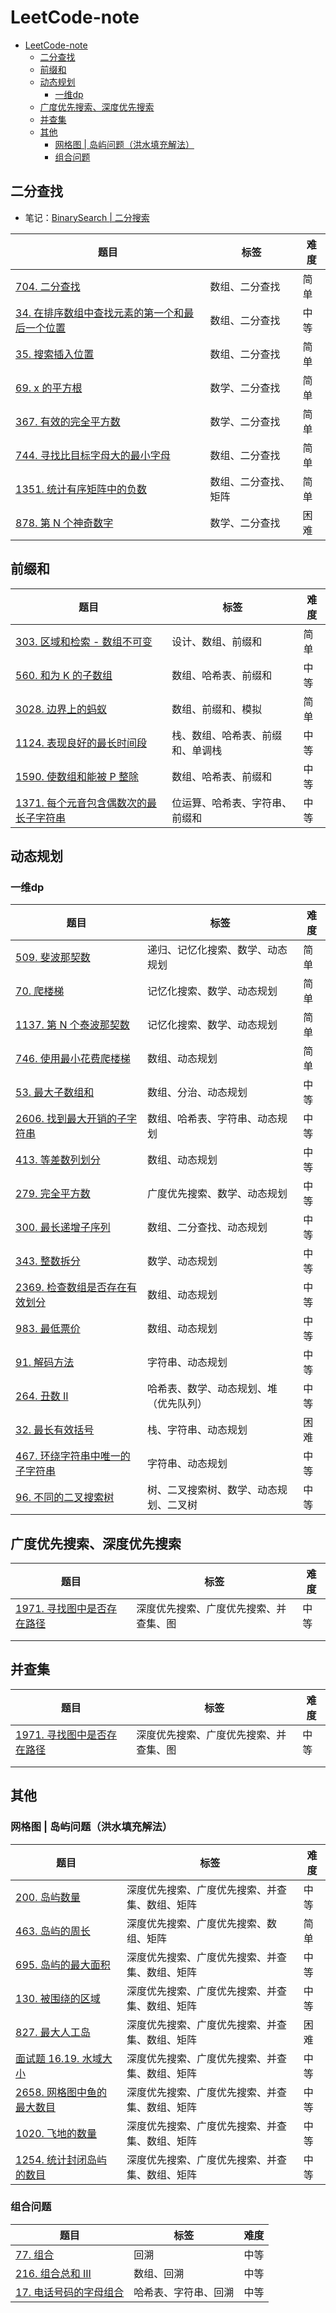 # LeetCode-note



- [LeetCode-note](#leetcode-note)
  - [二分查找](#二分查找)
  - [前缀和](#前缀和)
  - [动态规划](#动态规划)
    - [一维dp](#一维dp)
  - [广度优先搜索、深度优先搜索](#广度优先搜索深度优先搜索)
  - [并查集](#并查集)
  - [其他](#其他)
    - [网格图 | 岛屿问题（洪水填充解法）](#网格图--岛屿问题洪水填充解法)
    - [组合问题](#组合问题)

## 二分查找

- 笔记：[BinarySearch | 二分搜索](./algorithm/learn/A01_BinarySearch.md)

| 题目                                                                                                                                                            | 标签                 | 难度 |
| --------------------------------------------------------------------------------------------------------------------------------------------------------------- | -------------------- | ---- |
| [704. 二分查找](https://leetcode.cn/problems/binary-search/)                                                                                                    | 数组、二分查找       | 简单 |
| [34. 在排序数组中查找元素的第一个和最后一个位置](https://leetcode.cn/problems/find-first-and-last-position-of-element-in-sorted-array/description/)             | 数组、二分查找       | 中等 |
| [35. 搜索插入位置](https://leetcode.cn/problems/search-insert-position/description/)                                                                            | 数组、二分查找       | 简单 |
| [69. x 的平方根](https://leetcode.cn/problems/sqrtx/description/)                                                                                               | 数学、二分查找       | 简单 |
| [367. 有效的完全平方数](https://leetcode.cn/problems/valid-perfect-square/description/)                                                                         | 数学、二分查找       | 简单 |
| [744. 寻找比目标字母大的最小字母](https://leetcode.cn/problems/find-smallest-letter-greater-than-target/description/?envType=study-plan-v2&envId=binary-search) | 数组、二分查找       | 简单 |
| [1351. 统计有序矩阵中的负数](https://leetcode.cn/problems/count-negative-numbers-in-a-sorted-matrix/description/)                                               | 数组、二分查找、矩阵 | 简单 |
| [878. 第 N 个神奇数字](https://leetcode.cn/problems/nth-magical-number/description/)                                                                            | 数学、二分查找       | 困难 |

## 前缀和

| 题目                                                                                                                                            | 标签                             | 难度 |
| ----------------------------------------------------------------------------------------------------------------------------------------------- | -------------------------------- | ---- |
| [303. 区域和检索 - 数组不可变⁤](https://leetcode.cn/problems/range-sum-query-immutable/description/)                                            | 设计、数组、前缀和               | 简单 |
| [560. 和为 K 的子数组](https://leetcode.cn/problems/subarray-sum-equals-k/description/)                                                         | 数组、哈希表、前缀和             | 中等 |
| [3028. 边界上的蚂蚁](https://leetcode.cn/problems/ant-on-the-boundary/description/)                                                             | 数组、前缀和、模拟               | 简单 |
| [1124. 表现良好的最长时间段](https://leetcode.cn/problems/longest-well-performing-interval/description/)                                        | 栈、数组、哈希表、前缀和、单调栈 | 中等 |
| [1590. 使数组和能被 P 整除](https://leetcode.cn/problems/make-sum-divisible-by-p/description/)                                                  | 数组、哈希表、前缀和             | 中等 |
| [1371. 每个元音包含偶数次的最长子字符串](https://leetcode.cn/problems/find-the-longest-substring-containing-vowels-in-even-counts/description/) | 位运算、哈希表、字符串、前缀和   | 中等 |

## 动态规划

### 一维dp

| 题目                                                                                                                          | 标签                                   | 难度 |
| ----------------------------------------------------------------------------------------------------------------------------- | -------------------------------------- | ---- |
| [509. 斐波那契数](https://leetcode.cn/problems/fibonacci-number/description/)                                                 | 递归、记忆化搜索、数学、动态规划       | 简单 |
| [70. 爬楼梯](https://leetcode.cn/problems/climbing-stairs/description/)                                                       | 记忆化搜索、数学、动态规划             | 简单 |
| [1137. 第 N 个泰波那契数](https://leetcode.cn/problems/n-th-tribonacci-number/description/)                                   | 记忆化搜索、数学、动态规划             | 简单 |
| [746. 使用最小花费爬楼梯](https://leetcode.cn/problems/min-cost-climbing-stairs/description/)                                 | 数组、动态规划                         | 简单 |
| [53. 最大子数组和](https://leetcode.cn/problems/maximum-subarray/description/)                                                | 数组、分治、动态规划                   | 中等 |
| [2606. 找到最大开销的子字符串](https://leetcode.cn/problems/find-the-substring-with-maximum-cost/description/)                | 数组、哈希表、字符串、动态规划         | 中等 |
| [413. 等差数列划分](https://leetcode.cn/problems/arithmetic-slices/description/)                                              | 数组、动态规划                         | 中等 |
| [279. 完全平方数](https://leetcode.cn/problems/perfect-squares/description/)                                                  | 广度优先搜索、数学、动态规划           | 中等 |
| [300. 最长递增子序列](https://leetcode.cn/problems/longest-increasing-subsequence/description/)                               | 数组、二分查找、动态规划               | 中等 |
| [343. 整数拆分](https://leetcode.cn/problems/integer-break/description/)                                                      | 数学、动态规划                         | 中等 |
| [2369. 检查数组是否存在有效划分](https://leetcode.cn/problems/check-if-there-is-a-valid-partition-for-the-array/description/) | 数组、动态规划                         | 中等 |
| [983. 最低票价⁤](https://leetcode.cn/problems/minimum-cost-for-tickets/description/)                                          | 数组、动态规划                         | 中等 |
| [91. 解码方法⁤](https://leetcode.cn/problems/decode-ways/description/)                                                        | 字符串、动态规划                       | 中等 |
| [264. 丑数 II](https://leetcode.cn/problems/ugly-number-ii/description/)                                                      | 哈希表、数学、动态规划、堆（优先队列） | 中等 |
| [32. 最长有效括号](https://leetcode.cn/problems/longest-valid-parentheses/description/)                                       | 栈、字符串、动态规划                   | 困难 |
| [467. 环绕字符串中唯一的子字符串](https://leetcode.cn/problems/unique-substrings-in-wraparound-string/description/)           | 字符串、动态规划                       | 中等 |
| [96. 不同的二叉搜索树](https://leetcode.cn/problems/unique-binary-search-trees/description/)                                  | 树、二叉搜索树、数学、动态规划、二叉树 | 中等 |



## 广度优先搜索、深度优先搜索


| 题目                                                                                                 | 标签                                   | 难度 |
| ---------------------------------------------------------------------------------------------------- | -------------------------------------- | ---- |
| [1971. 寻找图中是否存在路径](https://leetcode.cn/problems/find-if-path-exists-in-graph/description/) | 深度优先搜索、广度优先搜索、并查集、图 | 中等 |
|                                                                                                      |                                        |      |
|                                                                                                      |                                        |      |



## 并查集

| 题目                                                                                                 | 标签                                   | 难度 |
| ---------------------------------------------------------------------------------------------------- | -------------------------------------- | ---- |
| [1971. 寻找图中是否存在路径](https://leetcode.cn/problems/find-if-path-exists-in-graph/description/) | 深度优先搜索、广度优先搜索、并查集、图 | 中等 |
|                                                                                                      |                                        |      |
|                                                                                                      |                                        |      |



## 其他

### 网格图 | 岛屿问题（洪水填充解法）

| 题目                                                                                                     | 标签                                           | 难度 |
| -------------------------------------------------------------------------------------------------------- | ---------------------------------------------- | ---- |
| [200. 岛屿数量](https://leetcode.cn/problems/number-of-islands/description/)                             | 深度优先搜索、广度优先搜索、并查集、数组、矩阵 | 中等 |
| [463. 岛屿的周长](https://leetcode.cn/problems/island-perimeter/description/)                            | 深度优先搜索、广度优先搜索、数组、矩阵         | 简单 |
| [695. 岛屿的最大面积](https://leetcode.cn/problems/max-area-of-island/description/)                      | 深度优先搜索、广度优先搜索、并查集、数组、矩阵 | 中等 |
| [130. 被围绕的区域](https://leetcode.cn/problems/surrounded-regions/description/)                        | 深度优先搜索、广度优先搜索、并查集、数组、矩阵 | 中等 |
| [827. 最大人工岛](https://leetcode.cn/problems/making-a-large-island/description/)                       | 深度优先搜索、广度优先搜索、并查集、数组、矩阵 | 困难 |
| [面试题 16.19. 水域大小](https://leetcode.cn/problems/pond-sizes-lcci/description/)                      | 深度优先搜索、广度优先搜索、并查集、数组、矩阵 | 中等 |
| [2658. 网格图中鱼的最大数目](https://leetcode.cn/problems/maximum-number-of-fish-in-a-grid/description/) | 深度优先搜索、广度优先搜索、并查集、数组、矩阵 | 中等 |
| [1020. 飞地的数量](https://leetcode.cn/problems/number-of-enclaves/description/)                         | 深度优先搜索、广度优先搜索、并查集、数组、矩阵 | 中等 |
| [1254. 统计封闭岛屿的数目](https://leetcode.cn/problems/number-of-closed-islands/description/)           | 深度优先搜索、广度优先搜索、并查集、数组、矩阵 | 中等 |



### 组合问题

| 题目                                                                                                       | 标签                 | 难度 |
| ---------------------------------------------------------------------------------------------------------- | -------------------- | ---- |
| [77. 组合](https://leetcode.cn/problems/combinations/description/)                                         | 回溯                 | 中等 |
| [216. 组合总和 III](https://leetcode.cn/problems/combination-sum-iii/description/)                         | 数组、回溯           | 中等 |
| [17. 电话号码的字母组合⁤](https://leetcode.cn/problems/letter-combinations-of-a-phone-number/description/) | 哈希表、字符串、回溯 | 中等 |
